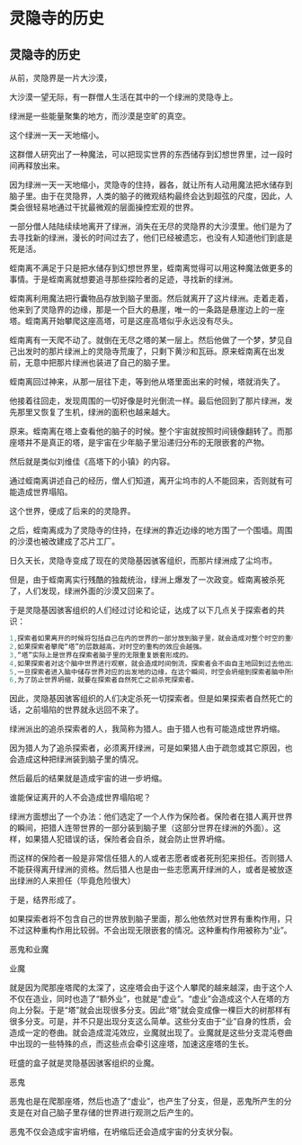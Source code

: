# 灵隐寺的历史

## 灵隐寺的历史

从前，灵隐界是一片大沙漠，

大沙漠一望无际，有一群僧人生活在其中的一个绿洲的灵隐寺上。

绿洲是一些能量聚集的地方，而沙漠是空旷的真空。

这个绿洲一天一天地缩小。

这群僧人研究出了一种魔法，可以把现实世界的东西储存到幻想世界里，过一段时间再释放出来。

因为绿洲一天一天地缩小，灵隐寺的住持，器各，就让所有人动用魔法把水储存到脑子里。由于在灵隐界，人类的脑子的微观结构最终会达到超弦的尺度，因此，人类会很轻易地通过干扰最微观的层面操控宏观的世界。

一部分僧人陆陆续续地离开了绿洲，消失在无尽的灵隐界的大沙漠里。他们是为了去寻找新的绿洲，漫长的时间过去了，他们已经被遗忘，也没有人知道他们到底是死是活。

蛭南离不满足于只是把水储存到幻想世界里，蛭南离觉得可以用这种魔法做更多的事情。于是蛭南离就想要追寻那些探险者的足迹，寻找新的绿洲。

蛭南离利用魔法把行囊物品存放到脑子里面。然后就离开了这片绿洲。走着走着，他来到了灵隐界的边缘，那是一个巨大的悬崖，唯一的一条路是悬崖边上的一座塔。蛭南离开始攀爬这座高塔，可是这座高塔似乎永远没有尽头。

蛭南离有一天爬不动了。就倒在无尽之塔的某一层上。然后他做了一个梦，梦见自己出发时的那片绿洲上的灵隐寺荒废了，只剩下黄沙和瓦砾。原来蛭南离在出发前，无意中把那片绿洲也装进了自己的脑子里。

蛭南离回过神来，从那一层往下走，等到他从塔里面出来的时候，塔就消失了。

他接着往回走，发现周围的一切好像是时光倒流一样。最后他回到了那片绿洲，发先那里又恢复了生机，绿洲的面积也越来越大。

原来。蛭南离在塔上查看他的脑子的时候。整个宇宙就按照时间镜像翻转了。而那座塔并不是真正的塔，是宇宙在少年脑子里沿递归分布的无限嵌套的产物。



然后就是类似刘维佳《高塔下的小镇》的内容。

通过蛭南离讲述自己的经历，僧人们知道，离开尘坞市的人不能回来，否则就有可能造成世界塌陷。

这个世界，便成了后来的的灵隐界。

之后，蛭南离成为了灵隐寺的住持，在绿洲的靠近边缘的地方围了一个围墙。周围的沙漠也被改建成了芯片工厂。

日久天长，灵隐寺变成了现在的灵隐基因骇客组织，而那片绿洲成了尘坞市。

但是，由于蛭南离实行残酷的独裁统治，绿洲上爆发了一次政变。蛭南离被杀死了，人们发现，绿洲外面的沙漠又回来了。

于是灵隐基因骇客组织的人们经过讨论和论证，达成了以下几点关于探索者的共识：

```c
1,探索者如果离开的时候将包括自己在内的世界的一部分放到脑子里，就会造成对整个时空的重构。
2,如果探索者攀爬“塔”的层数越高，对时空的重构的效应会越强。
3,“塔”实际上是世界在探索者脑子里的无限重复嵌套形成的。
4,如果探索者对这个脑中世界进行观察，就会造成时间倒流，探索者会不由自主地回到过去他出发的地点。
5,一旦探索者进入脑中储存世界对应的出发地的边缘，在这个瞬间，时空会坍缩到探索者脑中所储存的世界。
6,为了防止世界坍缩，就要在探索者自然死亡之前杀死探索者。
```

因此，灵隐基因骇客组织的人们决定杀死一切探索者。但是如果探索者自然死亡的话，之前塌陷的世界就永远回不来了。

绿洲派出的追杀探索者的人，我简称为猎人。由于猎人也有可能造成世界坍缩。

因为猎人为了追杀探索者，必须离开绿洲，可是如果猎人由于疏忽或其它原因，也会造成这种把绿洲装到脑子里的情况。

然后最后的结果就是造成宇宙的进一步坍缩。

谁能保证离开的人不会造成世界塌陷呢？

绿洲方面想出了一个办法：他们选定了一个人作为保险者。保险者在猎人离开世界的瞬间，把猎人连带世界的一部分装到脑子里（这部分世界在绿洲的外面）。这样，如果猎人犯错误的话，保险者会自杀，就会防止世界坍缩。

而这样的保险者一般是非常信任猎人的人或者志愿者或者死刑犯来担任。否则猎人不能获得离开绿洲的资格。然后猎人也是由一些志愿离开绿洲的人，或者是被放逐出绿洲的人来担任（毕竟危险很大）

于是，结界形成了。



如果探索者将不包含自己的世界放到脑子里面，那么他依然对世界有重构作用，只不过这种重构作用比较弱。不会出现无限嵌套的情况。这种重构作用被称为“业”。

恶鬼和业魔

业魔

就是因为爬那座塔爬的太深了，这座塔会由于这个人攀爬的越来越深，由于这个人不仅在造业，同时也造了“额外业”，也就是“虚业”。“虚业”会造成这个人在塔的方向上分裂。于是“塔”就会出现很多分支。因此“塔”就会变成像一棵巨大的树那样有很多分支。可是，并不只是出现分支这么简单。这些分支由于“业”自身的性质，会造成一定的卷曲。就会造成混沌效应，业魔就出现了。业魔就是这些分支混沌卷曲中出现的一些特殊的点，而这些点会牵引这座塔，加速这座塔的生长。

旺盛的盒子就是灵隐基因骇客组织的业魔。

恶鬼

恶鬼也是在爬那座塔，然后也造了“虚业”，也产生了分支，但是，恶鬼所产生的分支是在对自己脑子里存储的世界进行观测之后产生的。

恶鬼不仅会造成宇宙坍缩，在坍缩后还会造成宇宙的分支状分裂。







## 

